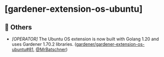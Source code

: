 # [gardener-extension-os-ubuntu]
## 🏃 Others
* *[OPERATOR]* The Ubuntu OS extension is now built with Golang 1.20 and uses Gardener 1.70.2 libraries. ([gardener/gardener-extension-os-ubuntu#81](https://github.com/gardener/gardener-extension-os-ubuntu/pull/81), [@MrBatschner](https://github.com/MrBatschner))
